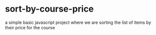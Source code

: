 # sort-by-course-price
a simple basic javascript project where we are sorting the list of items by their price for the course
